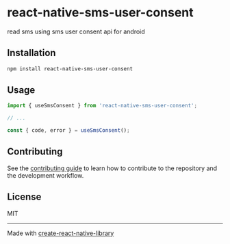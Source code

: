 # react-native-sms-user-consent

read sms using sms user consent api for android

## Installation

```sh
npm install react-native-sms-user-consent
```

## Usage

```js
import { useSmsConsent } from 'react-native-sms-user-consent';

// ...

const { code, error } = useSmsConsent();
```

## Contributing

See the [contributing guide](CONTRIBUTING.md) to learn how to contribute to the repository and the development workflow.

## License

MIT

---

Made with [create-react-native-library](https://github.com/callstack/react-native-builder-bob)
